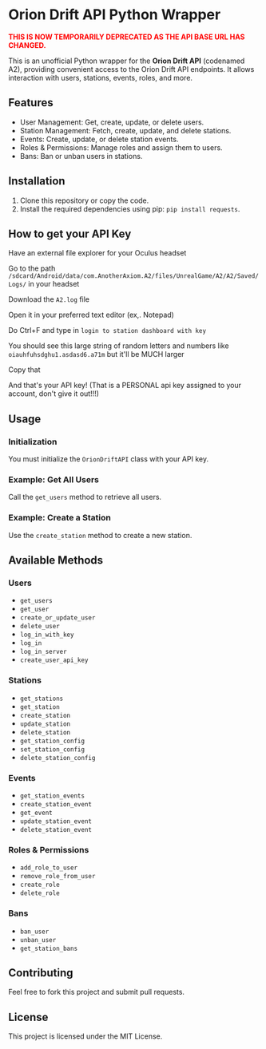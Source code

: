 # Orion Drift API Python Wrapper

**<span style="color:red;">THIS IS NOW TEMPORARILY DEPRECATED AS THE API BASE URL HAS CHANGED.</span>**

This is an unofficial Python wrapper for the **Orion Drift API** (codenamed A2), providing convenient access to the Orion Drift API endpoints. It allows interaction with users, stations, events, roles, and more.

## Features

- User Management: Get, create, update, or delete users.
- Station Management: Fetch, create, update, and delete stations.
- Events: Create, update, or delete station events.
- Roles & Permissions: Manage roles and assign them to users.
- Bans: Ban or unban users in stations.

## Installation

1. Clone this repository or copy the code.
2. Install the required dependencies using pip: `pip install requests`.

## How to get your API Key

Have an external file explorer for your Oculus headset

Go to the path `/sdcard/Android/data/com.AnotherAxiom.A2/files/UnrealGame/A2/A2/Saved/Logs/` in your headset

Download the `A2.log` file

Open it in your preferred text editor (ex,. Notepad)

Do Ctrl+F and type in `login to station dashboard with key`

You should see this large string of random letters and numbers like `oiauhfuhsdghu1.asdasd6.a71m` but it'll be MUCH larger

Copy that

And that's your API key! (That is a PERSONAL api key assigned to your account, don't give it out!!!)

## Usage

### Initialization

You must initialize the `OrionDriftAPI` class with your API key.

### Example: Get All Users

Call the `get_users` method to retrieve all users.

### Example: Create a Station

Use the `create_station` method to create a new station.

## Available Methods

### Users

- `get_users`
- `get_user`
- `create_or_update_user`
- `delete_user`
- `log_in_with_key`
- `log_in`
- `log_in_server`
- `create_user_api_key`

### Stations

- `get_stations`
- `get_station`
- `create_station`
- `update_station`
- `delete_station`
- `get_station_config`
- `set_station_config`
- `delete_station_config`

### Events

- `get_station_events`
- `create_station_event`
- `get_event`
- `update_station_event`
- `delete_station_event`

### Roles & Permissions

- `add_role_to_user`
- `remove_role_from_user`
- `create_role`
- `delete_role`

### Bans

- `ban_user`
- `unban_user`
- `get_station_bans`

## Contributing

Feel free to fork this project and submit pull requests.

## License

This project is licensed under the MIT License.
